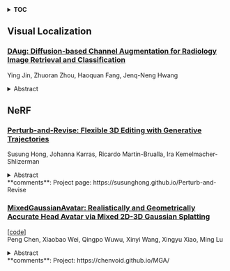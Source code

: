 <details>
  <summary><b>TOC</b></summary>
  <ol>
    <li><a href=#visual-localization>Visual Localization</a></li>
      <ul>
        <li><a href=#DAug:-Diffusion-based-Channel-Augmentation-for-Radiology-Image-Retrieval-and-Classification>DAug: Diffusion-based Channel Augmentation for Radiology Image Retrieval and Classification</a></li>
      </ul>
    </li>
    <li><a href=#nerf>NeRF</a></li>
      <ul>
        <li><a href=#Perturb-and-Revise:-Flexible-3D-Editing-with-Generative-Trajectories>Perturb-and-Revise: Flexible 3D Editing with Generative Trajectories</a></li>
        <li><a href=#MixedGaussianAvatar:-Realistically-and-Geometrically-Accurate-Head-Avatar-via-Mixed-2D-3D-Gaussian-Splatting>MixedGaussianAvatar: Realistically and Geometrically Accurate Head Avatar via Mixed 2D-3D Gaussian Splatting</a></li>
      </ul>
    </li>
  </ol>
</details>

## Visual Localization  

### [DAug: Diffusion-based Channel Augmentation for Radiology Image Retrieval and Classification](http://arxiv.org/abs/2412.04828)  
Ying Jin, Zhuoran Zhou, Haoquan Fang, Jenq-Neng Hwang  
<details>  
  <summary>Abstract</summary>  
  <ol>  
    Medical image understanding requires meticulous examination of fine visual details, with particular regions requiring additional attention. While radiologists build such expertise over years of experience, it is challenging for AI models to learn where to look with limited amounts of training data. This limitation results in unsatisfying robustness in medical image understanding. To address this issue, we propose Diffusion-based Feature Augmentation (DAug), a portable method that improves a perception model's performance with a generative model's output. Specifically, we extend a radiology image to multiple channels, with the additional channels being the heatmaps of regions where diseases tend to develop. A diffusion-based image-to-image translation model was used to generate such heatmaps conditioned on selected disease classes. Our method is motivated by the fact that generative models learn the distribution of normal and abnormal images, and such knowledge is complementary to image understanding tasks. In addition, we propose the Image-Text-Class Hybrid Contrastive learning to utilize both text and class labels. With two novel approaches combined, our method surpasses baseline models without changing the model architecture, and achieves state-of-the-art performance on both medical image retrieval and classification tasks.  
  </ol>  
</details>  
  
  



## NeRF  

### [Perturb-and-Revise: Flexible 3D Editing with Generative Trajectories](http://arxiv.org/abs/2412.05279)  
Susung Hong, Johanna Karras, Ricardo Martin-Brualla, Ira Kemelmacher-Shlizerman  
<details>  
  <summary>Abstract</summary>  
  <ol>  
    The fields of 3D reconstruction and text-based 3D editing have advanced significantly with the evolution of text-based diffusion models. While existing 3D editing methods excel at modifying color, texture, and style, they struggle with extensive geometric or appearance changes, thus limiting their applications. We propose Perturb-and-Revise, which makes possible a variety of NeRF editing. First, we perturb the NeRF parameters with random initializations to create a versatile initialization. We automatically determine the perturbation magnitude through analysis of the local loss landscape. Then, we revise the edited NeRF via generative trajectories. Combined with the generative process, we impose identity-preserving gradients to refine the edited NeRF. Extensive experiments demonstrate that Perturb-and-Revise facilitates flexible, effective, and consistent editing of color, appearance, and geometry in 3D. For 360{\deg} results, please visit our project page: https://susunghong.github.io/Perturb-and-Revise.  
  </ol>  
</details>  
**comments**: Project page: https://susunghong.github.io/Perturb-and-Revise  
  
### [MixedGaussianAvatar: Realistically and Geometrically Accurate Head Avatar via Mixed 2D-3D Gaussian Splatting](http://arxiv.org/abs/2412.04955)  
[[code](https://github.com/chenvoid/mga)]  
Peng Chen, Xiaobao Wei, Qingpo Wuwu, Xinyi Wang, Xingyu Xiao, Ming Lu  
<details>  
  <summary>Abstract</summary>  
  <ol>  
    Reconstructing high-fidelity 3D head avatars is crucial in various applications such as virtual reality. The pioneering methods reconstruct realistic head avatars with Neural Radiance Fields (NeRF), which have been limited by training and rendering speed. Recent methods based on 3D Gaussian Splatting (3DGS) significantly improve the efficiency of training and rendering. However, the surface inconsistency of 3DGS results in subpar geometric accuracy; later, 2DGS uses 2D surfels to enhance geometric accuracy at the expense of rendering fidelity. To leverage the benefits of both 2DGS and 3DGS, we propose a novel method named MixedGaussianAvatar for realistically and geometrically accurate head avatar reconstruction. Our main idea is to utilize 2D Gaussians to reconstruct the surface of the 3D head, ensuring geometric accuracy. We attach the 2D Gaussians to the triangular mesh of the FLAME model and connect additional 3D Gaussians to those 2D Gaussians where the rendering quality of 2DGS is inadequate, creating a mixed 2D-3D Gaussian representation. These 2D-3D Gaussians can then be animated using FLAME parameters. We further introduce a progressive training strategy that first trains the 2D Gaussians and then fine-tunes the mixed 2D-3D Gaussians. We demonstrate the superiority of MixedGaussianAvatar through comprehensive experiments. The code will be released at: https://github.com/ChenVoid/MGA/.  
  </ol>  
</details>  
**comments**: Project: https://chenvoid.github.io/MGA/  
  
  



